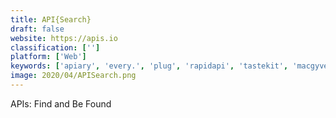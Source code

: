 ```yaml
---
title: API{Search}
draft: false 
website: https://apis.io
classification: ['']
platform: ['Web']
keywords: ['apiary', 'every.', 'plug', 'rapidapi', 'tastekit', 'macgyver']
image: 2020/04/APISearch.png
---
```

APIs: Find and Be Found